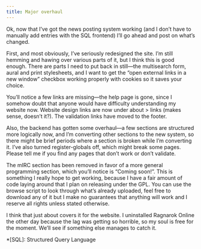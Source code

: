 ```yaml
---
title: Major overhaul
---
```

Ok, now that I’ve got the news posting system working (and I don’t have to manually add entries with the SQL frontend) I’ll go ahead and post on what’s changed.

First, and most obviously, I’ve seriously redesigned the site. I’m still hemming and hawing over various parts of it, but I think this is good enough. There are parts I need to put back in still—the multisearch form, aural and print stylesheets, and I want to get the “open external links in a new window” checkbox working properly with cookies so it saves your choice.

You’ll notice a few links are missing—the help page is gone, since I somehow doubt that anyone would have difficulty understanding my website now. Website design links are now under about &gt; links (makes sense, doesn’t it?). The validation links have moved to the footer.

Also, the backend has gotten some overhaul—a few sections are structured more logically now, and I’m converting other sections to the new system, so there might be brief periods where a section is broken while I’m converting it. I’ve also turned register-globals off, which might break some pages. Please tell me if you find any pages that don’t work or don’t validate.

The mIRC section has been removed in favor of a more general programming section, which you’ll notice is “Coming soon!”. This is something I really hope to get working, because I have a fair amount of code laying around that I plan on releasing under the GPL. You can use the browse script to look through what’s already uploaded, feel free to download any of it but I make no guarantees that anything will work and I reserve all rights unless stated otherwise.

I think that just about covers it for the website. I uninstalled Ragnarok Online the other day because the lag was getting so horrible, so my soul is free for the moment. We’ll see if something else manages to catch it.

*[SQL]: Structured Query Language